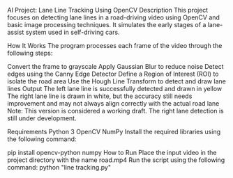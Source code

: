 AI Project: Lane Line Tracking Using OpenCV
Description
This project focuses on detecting lane lines in a road-driving video using OpenCV and basic image processing techniques. It simulates the early stages of a lane-assist system used in self-driving cars.

How It Works
The program processes each frame of the video through the following steps:

Convert the frame to grayscale
Apply Gaussian Blur to reduce noise
Detect edges using the Canny Edge Detector
Define a Region of Interest (ROI) to isolate the road area
Use the Hough Line Transform to detect and draw lane lines
Output
The left lane line is successfully detected and drawn in yellow
The right lane line is drawn in white, but the accuracy still needs improvement and may not always align correctly with the actual road lane
Note: This version is considered a working draft. The right lane detection is still under development.

Requirements
Python 3
OpenCV
NumPy
Install the required libraries using the following command:

  pip install opencv-python numpy
How to Run
Place the input video in the project directory with the name road.mp4
Run the script using the following command:
  python "line tracking.py"
